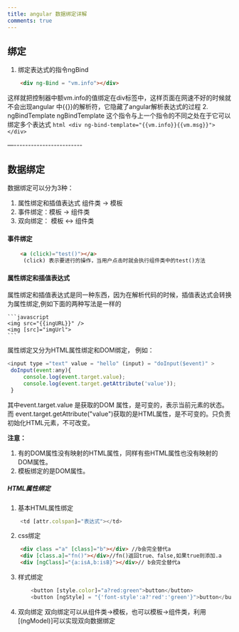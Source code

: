```yaml
---
title: angular 数据绑定详解
comments: true
---
```

## 绑定
1. 绑定表达式的指令ngBind
```html
    <div ng-Bind = "vm.info"></div>

```
这样就把控制器中额vm.info的值绑定在div标签中，这样页面在网速不好的时候就不会出现angular 中&#123;&#123;&#125;&#125;的解析符，它隐藏了angular解析表达式的过程
2. ngBindTemplate
ngBindTemplate 这个指令与上一个指令的不同之处在于它可以绑定多个表达式
        ``` html
        <div ng-bind-template="{{vm.info}}{{vm.msg}}"></div>
        ```

<!--more-->
—------------------------

## 数据绑定
 数据绑定可以分为3种：
 1. 属性绑定和插值表达式 组件类 -> 模板
 2. 事件绑定：模板 -> 组件类
 3. 双向绑定： 模板 <-> 组件类

#### 事件绑定
```html
    <a (click)="test()"></a>
     (click) 表示要进行的操作，当用户点击时就会执行组件类中的test()方法
````
#### 属性绑定和插值表达式
属性绑定和插值表达式是同一种东西，因为在解析代码的时候，插值表达式会转换为属性绑定,例如下面的两种写法是一样的

    ```javascript
    <img src="{{ingURL}}" />
    <img [src]="imgUrl">
    ```

属性绑定又分为HTML属性绑定和DOM绑定， 例如：

   ``` javascript
   <input type ="text" value = "hello" (input) = "doInput($event)" >
    doInput(event:any){
        console.log(event.target.value);
        console.log(event.target.getAttribute('value'));
    }

```
其中event.target.value 是获取的DOM 属性，是可变的，表示当前元素的状态。
而 event.target.getAttribute("value")获取的是HTML属性，是不可变的。只负责初始化HTML元素，不可改变。

<strong>注意：</strong>
1. 有的DOM属性没有映射的HTML属性，同样有些HTML属性也没有映射的DOM属性。
2. 模板绑定的是DOM属性。

##### HTML属性绑定
1. 基本HTML属性绑定

```javascript
    <td [attr.colspan]="表达式"></td>
```

2. css绑定

```html
    <div class ="a" [class]="b"></div> //b会完全替代a
    <div [class.a]="fn()"></div>//fn()返回true、false,如果true则添加.a
    <div [ngClass]="{a:isA,b:isB}"></div>// b会完全替代a
```

3. 样式绑定

    ```javascript
        <button [style.color]="a?red:green">button</button>
        <button [ngStyle] = "{'font-style':a?'red':'green'}">button</button>
    ```
4. 双向绑定
双向绑定可以从组件类->模板，也可以模板->组件类，利用[(ngModel)]可以实现双向数据绑定